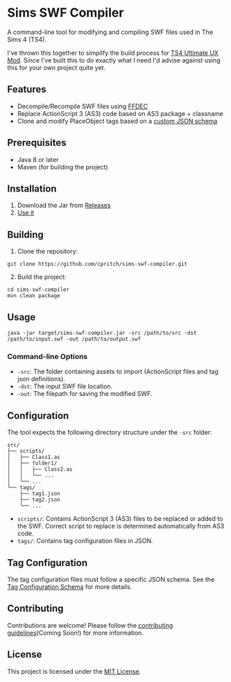 # Sims SWF Compiler

A command-line tool for modifying and compiling SWF files used in The Sims 4 (TS4).

I've thrown this together to simplify the build process for [TS4 Ultimate UX Mod](https://github.com/CPritch/ts4-ultimate-ux).
Since I've built this to do exactly what I need I'd advise against using this for your own project quite yet.

## Features

- Decompile/Recompile SWF files using [FFDEC](https://github.com/jindrapetrik/jpexs-decompiler)
- Replace ActionScript 3 (AS3) code based on AS3 package + classname
- Clone and modify PlaceObject tags based on a [custom JSON schema](./src/main/java/resources/TagModel.json)

## Prerequisites

- Java 8 or later
- Maven (for building the project)

## Installation

1. Download the Jar from [Releases](https://github.com/CPritch/ts4-swf-compiler/releases)
2. [Use it](#usage)

## Building

1. Clone the repository:

```
git clone https://github.com/cpritch/sims-swf-compiler.git
```

2. Build the project:

```
cd sims-swf-compiler
mvn clean package
```

## Usage

```
java -jar target/sims-swf-compiler.jar -src /path/to/src -dst /path/to/input.swf -out /path/to/output.swf
```

### Command-line Options

- `-src`: The folder containing assets to import (ActionScript files and tag json definitions).
- `-dst`: The input SWF file location.
- `-out`: The filepath for saving the modified SWF.

## Configuration

The tool expects the following directory structure under the `-src` folder:

```
src/
├── scripts/
│   ├── Class1.as
│   ├── folder1/
│   │   ├── Class2.as
│   │   └── ...
│   └── ...
└── tags/
    ├── tag1.json
    ├── tag2.json
    └── ...
```

- `scripts/`: Contains ActionScript 3 (AS3) files to be replaced or added to the SWF. Correct script to replace is determined automatically from AS3 code.
- `tags/`: Contains tag configuration files in JSON.

## Tag Configuration

The tag configuration files must follow a specific JSON schema. See the [Tag Configuration Schema](./src/main/java/resources/TagModel.json) for more details.

## Contributing

Contributions are welcome! Please follow the [contributing guidelines]()(Coming Soon!) for more information.

## License

This project is licensed under the [MIT License](./LICENSE).
```
